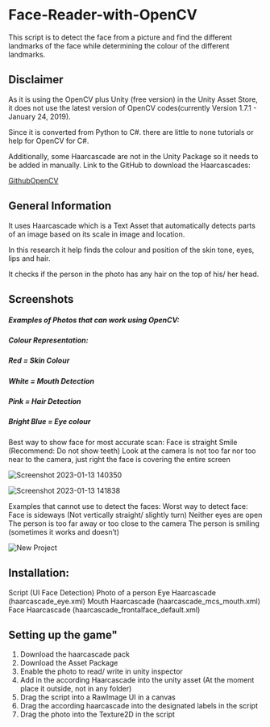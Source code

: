 # Face-Reader-with-OpenCV

This script is to detect the face from a picture and find the different landmarks of the face while determining the colour of the different landmarks.

## Disclaimer
As it is using the OpenCV plus Unity (free version) in the Unity Asset Store, it does not use the latest version of OpenCV codes(currently Version 1.7.1 - January 24, 2019).

Since it is converted from Python to C#. there are little to none tutorials or help for OpenCV for C#.

Additionally, some Haarcascade are not in the Unity Package so it needs to be added in manually.
Link to the GitHub to download the Haarcascades: 

[GithubOpenCV](https://github.com/opencv/opencv/tree/master/data/haarcascades)

## General Information

It uses Haarcascade which is a Text Asset that automatically detects parts of an image based on its scale in image and location.

In this research it help finds the colour and position of the skin tone, eyes, lips and hair.

It checks if the person in the photo has any hair on the top of his/ her head.

## Screenshots

##### Examples of Photos that can work using OpenCV:
##### Colour Representation: 
##### Red = Skin Colour
##### White = Mouth Detection
##### Pink = Hair Detection
##### Bright Blue = Eye colour

Best way to show face for most accurate scan:
Face is straight
Smile (Recommend: Do not show teeth)
Look at the camera
Is not too far nor too near to the camera, just right the face is covering the entire screen

![Screenshot 2023-01-13 140350](https://user-images.githubusercontent.com/94235882/212593937-7e9d99f7-4f21-4120-89dc-2529764c6623.png)

![Screenshot 2023-01-13 141838](https://user-images.githubusercontent.com/94235882/212593942-ccce04bf-3970-4856-af41-42cf68f49018.png)

Examples that cannot use to detect the faces:
Worst way to detect face:
Face is sideways (Not vertically straight/ slightly turn)
Neither eyes are open
The person is too far away or too close to the camera
The person is smiling (sometimes it works and doesn’t)

![New Project](https://user-images.githubusercontent.com/94235882/212596085-b231072c-cdf0-4fc4-8cd5-d26862077ecc.png)

## Installation:
Script (UI Face Detection)
Photo of a person
Eye Haarcascade (haarcascade_eye.xml)
Mouth Haarcascade (haarcascade_mcs_mouth.xml)
Face Haarcascade (haarcascade_frontalface_default.xml)

## Setting up the game"

1. Download the haarcascade pack
2. Download the Asset Package 
3. Enable the photo to read/ write in unity inspector
4. Add in the according Haarcascade into the unity asset (At the moment place it outside, not in any folder)
6. Drag the script into a RawImage UI in a canvas
7. Drag the according haarcascade into the designated labels in the script
8. Drag the photo into the Texture2D in the script





